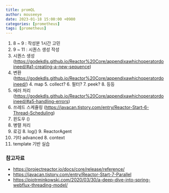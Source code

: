 ```yaml
---
title: promQL
author: mouseeye
date: 2023-01-18 15:00:00 +0900
categories: [prometheus]
tags: [prometheus]
---
```

1. 8 ~ 9 : 작성분 1시간 고민
2. 9 ~ 11 : 시퀀스 생성 작성
2. 시퀀스 생성 (https://godekdls.github.io/Reactor%20Core/appendixawhichoperatordoineed/#a1-creating-a-new-sequence)
3. 변환 (https://godekdls.github.io/Reactor%20Core/appendixawhichoperatordoineed/)
   4. map
   5. collect?
   6. 필터?
   7. peek?
   8. 등등
4. 에러 처리(https://godekdls.github.io/Reactor%20Core/appendixawhichoperatordoineed/#a5-handling-errors)
5. 쓰레드 스케쥴링 (https://javacan.tistory.com/entry/Reactor-Start-6-Thread-Scheduling)
6. 윈도우 ()
6. 병렬 처리
7. 로깅
   8. log()
   9. ReactorAgent
7. 기타 advanced
   8. context
8.  template 기반 실습


### 참고자료
- https://projectreactor.io/docs/core/release/reference/
- https://javacan.tistory.com/entry/Reactor-Start-7-Parallel
- https://piotrminkowski.com/2020/03/30/a-deep-dive-into-spring-webflux-threading-model/


